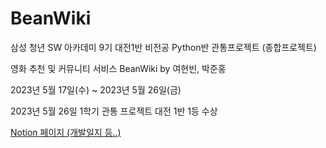 # BeanWiki

삼성 청년 SW 아카데미 9기 대전1반 비전공 Python반 관통프로젝트 (종합프로젝트)

영화 추천 및 커뮤니티 서비스 BeanWiki by 여현빈, 박준홍

2023년 5월 17일(수) ~ 2023년 5월 26일(금)

2023년 5월 26일 1학기 관통 프로젝트 대전 1반 1등 수상


[Notion 페이지 (개발일지 등..)](https://dot-droplet-373.notion.site/BeanWiki-0103916384f94559b7ffb7fe469cadba)